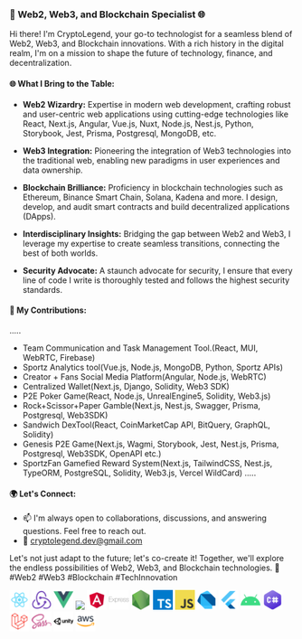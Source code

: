 
### 🚀 Web2, Web3, and Blockchain Specialist 🌐

Hi there! I'm CryptoLegend, your go-to technologist for a seamless blend of Web2, Web3, and Blockchain innovations. With a rich history in the digital realm, I'm on a mission to shape the future of technology, finance, and decentralization.

#### 🌐 What I Bring to the Table:

- **Web2 Wizardry:** Expertise in modern web development, crafting robust and user-centric web applications using cutting-edge technologies like React, Next.js, Angular, Vue.js, Nuxt, Node.js, Nest.js, Python, Storybook, Jest, Prisma, Postgresql, MongoDB, etc.

- **Web3 Integration:** Pioneering the integration of Web3 technologies into the traditional web, enabling new paradigms in user experiences and data ownership.

- **Blockchain Brilliance:** Proficiency in blockchain technologies such as Ethereum, Binance Smart Chain, Solana, Kadena and more. I design, develop, and audit smart contracts and build decentralized applications (DApps).

- **Interdisciplinary Insights:** Bridging the gap between Web2 and Web3, I leverage my expertise to create seamless transitions, connecting the best of both worlds.

- **Security Advocate:** A staunch advocate for security, I ensure that every line of code I write is thoroughly tested and follows the highest security standards.

#### 🚀 My Contributions:
.....
- Team Communication and Task Management Tool.(React, MUI, WebRTC, Firebase)
- Sportz Analytics tool(Vue.js, Node.js, MongoDB, Python, Sportz APIs)
- Creator + Fans Social Media Platform(Angular, Node.js, WebRTC)
- Centralized Wallet(Next.js, Django, Solidity, Web3 SDK)
- P2E Poker Game(React, Node.js, UnrealEngine5, Solidity, Web3.js)
- Rock+Scissor+Paper Gamble(Next.js, Nest.js, Swagger, Prisma, Postgresql, Web3SDK)
- Sandwich DexTool(React, CoinMarketCap API, BitQuery, GraphQL, Solidity)
- Genesis P2E Game(Next.js, Wagmi, Storybook, Jest, Nest.js, Prisma, Postgresql, Web3SDK, OpenAPI etc.)
- SportzFan Gamefied Reward System(Next.js, TailwindCSS, Nest.js, TypeORM, PostgreSQL, Solidity, Web3.js, Vercel WildCard)
.....

#### 🌍 Let's Connect:

- 📫 I'm always open to collaborations, discussions, and answering questions. Feel free to reach out.
- 📧 cryptolegend.dev@gmail.com

Let's not just adapt to the future; let's co-create it! Together, we'll explore the endless possibilities of Web2, Web3, and Blockchain technologies. 🌟 #Web2 #Web3 #Blockchain #TechInnovation

<code><img height="35" src="https://raw.githubusercontent.com/github/explore/80688e429a7d4ef2fca1e82350fe8e3517d3494d/topics/react/react.png"></code>
<code><img height="35" src="https://raw.githubusercontent.com/github/explore/80688e429a7d4ef2fca1e82350fe8e3517d3494d/topics/redux/redux.png"></code>
<code><img height="35" src="https://raw.githubusercontent.com/github/explore/80688e429a7d4ef2fca1e82350fe8e3517d3494d/topics/vue/vue.png"></code>
<code><img height="35" src="https://www.vectorlogo.zone/logos/nuxtjs/nuxtjs-icon.svg"></code>
<code><img height="35" src="https://raw.githubusercontent.com/github/explore/80688e429a7d4ef2fca1e82350fe8e3517d3494d/topics/angular/angular.png"></code>
<code><img height="35" src="https://raw.githubusercontent.com/github/explore/80688e429a7d4ef2fca1e82350fe8e3517d3494d/topics/express/express.png"></code>
<code><img height="35" src="https://raw.githubusercontent.com/github/explore/80688e429a7d4ef2fca1e82350fe8e3517d3494d/topics/nodejs/nodejs.png"></code>
<code><img height="35" src="https://raw.githubusercontent.com/github/explore/80688e429a7d4ef2fca1e82350fe8e3517d3494d/topics/typescript/typescript.png"></code>
<code><img height="35" src="https://raw.githubusercontent.com/github/explore/80688e429a7d4ef2fca1e82350fe8e3517d3494d/topics/javascript/javascript.png"></code>
<code><img height="35" src="https://raw.githubusercontent.com/github/explore/80688e429a7d4ef2fca1e82350fe8e3517d3494d/topics/dart/dart.png"></code>
<code><img height="35" src="https://raw.githubusercontent.com/github/explore/80688e429a7d4ef2fca1e82350fe8e3517d3494d/topics/flutter/flutter.png"></code>
<code><img height="35" src="https://raw.githubusercontent.com/github/explore/80688e429a7d4ef2fca1e82350fe8e3517d3494d/topics/android/android.png"></code>
<code><img height="35" src="https://raw.githubusercontent.com/github/explore/80688e429a7d4ef2fca1e82350fe8e3517d3494d/topics/csharp/csharp.png"></code>
<code><img height="35" src="https://raw.githubusercontent.com/github/explore/80688e429a7d4ef2fca1e82350fe8e3517d3494d/topics/laravel/laravel.png"></code>
<code><img height="35" src="https://raw.githubusercontent.com/github/explore/80688e429a7d4ef2fca1e82350fe8e3517d3494d/topics/sass/sass.png"></code>
<code><img height="35" src="https://raw.githubusercontent.com/github/explore/80688e429a7d4ef2fca1e82350fe8e3517d3494d/topics/unity/unity.png"></code>
<code><img height="35" src="https://raw.githubusercontent.com/github/explore/80688e429a7d4ef2fca1e82350fe8e3517d3494d/topics/aws/aws.png"></code>
  
  
